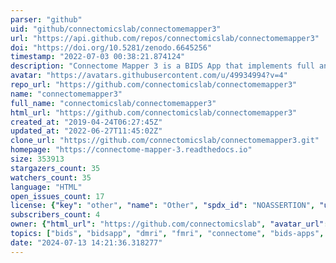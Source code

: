 ```yaml
---
parser: "github"
uid: "github/connectomicslab/connectomemapper3"
url: "https://api.github.com/repos/connectomicslab/connectomemapper3"
doi: "https://doi.org/10.5281/zenodo.6645256"
timestamp: "2022-07-03 00:38:21.874124"
description: "Connectome Mapper 3 is a BIDS App that implements full anatomical, diffusion, resting/state functional MRI, and recently EEG processing pipelines, from raw T1 / DWI / BOLD data, and preprocessed EEG to multi-resolution brain parcellation with corresponding connection matrices."
avatar: "https://avatars.githubusercontent.com/u/49934994?v=4"
repo_url: "https://github.com/connectomicslab/connectomemapper3"
name: "connectomemapper3"
full_name: "connectomicslab/connectomemapper3"
html_url: "https://github.com/connectomicslab/connectomemapper3"
created_at: "2019-04-24T06:27:45Z"
updated_at: "2022-06-27T11:45:02Z"
clone_url: "https://github.com/connectomicslab/connectomemapper3.git"
homepage: "https://connectome-mapper-3.readthedocs.io"
size: 353913
stargazers_count: 35
watchers_count: 35
language: "HTML"
open_issues_count: 17
license: {"key": "other", "name": "Other", "spdx_id": "NOASSERTION", "url": null, "node_id": "MDc6TGljZW5zZTA="}
subscribers_count: 4
owner: {"html_url": "https://github.com/connectomicslab", "avatar_url": "https://avatars.githubusercontent.com/u/49934994?v=4", "login": "connectomicslab", "type": "Organization"}
topics: ["bids", "bidsapp", "dmri", "fmri", "connectome", "bids-apps", "pipelines", "chuv", "brain", "parcellation", "python", "eeg"]
date: "2024-07-13 14:21:36.318277"
---
```

